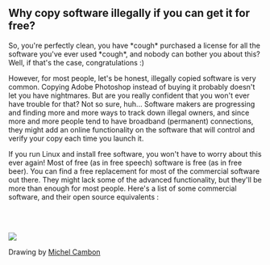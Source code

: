 <?php require("../../entete.php");?> <?php require("../../base.php");?> <?php require("../../fonctions.php");?>

<div id="corps">

<h2>Why copy software illegally if you can get it for free?</h2>

<p>So, you're perfectly clean, you have *cough* purchased a license for all the software you've ever used *cough*, 
and nobody can bother you about this? Well, if that's the case, congratulations :)</p>

<p>However, for most people, let's be honest, illegally copied software 
is very common. Copying Adobe Photoshop instead of buying it probably 
doesn't let you have nightmares. But are you really confident that you 
won't ever have trouble for that? Not so sure, huh... Software makers 
are progressing and finding more and more ways to track down illegal 
owners, and since more and more people tend to have broadband 
(permanent) connections, they might add an online functionality on the 
software that will control and verify your copy each time you launch 
it.</p>

<p>If you run Linux and install free software, you won't have to worry 
about this ever again! Most of free (as in free speech) software is 
free (as in free beer). You can find a free replacement for most of the 
commercial software out there. They might lack some of the advanced 
functionality, but they'll be more than enough for most people. 
Here's a list of some commercial software, and their open source 
equivalents :</p>

<?php

table_parser ("Yes", "No", "Commercial", "Open source", "Exists on 
Windows?");

?>

<br /><br>

<img src="Images/warez.png" />

<p>Drawing by <a href="http://michel.cambon.free.fr/ampere/salle1bis.htm">Michel Cambon</a></p>

</div>


